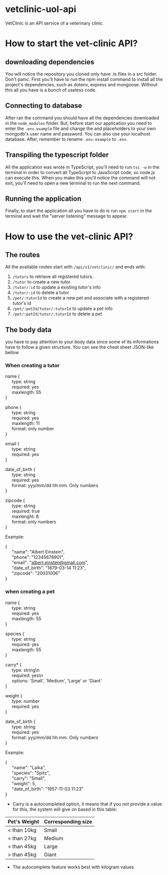 # vetclinic-uol-api
VetClinic is an API service of a veterinary clinic.


# How to start the vet-clinic API?
## downloading dependencies
You will notice the repository you cloned only have .ts files in a src folder. Don't panic.
First you'll have to run the npm install command to install all the project's dependencies, such as dotenv, express and mongoose. Without this all you have is a bunch of useless code.

## Connecting to database
After ran the command you should have all the dependencies downloaded in the `node_modules` folder. But, before start our application you need to enter the `.env.example` file and change the <USERNAME> and <PASSWORD> placeholders to your own mongodb's user name and password. You can also use your localhost database. After, remember to rename `.env.example` to `.env`.

## Transpiling the typescript folder
All the application was wrote in TypeScript, you'll need to run `tsc -w` in the terminal in order to convert all TypeScript to JavaScript code, so node.js can execute this. When you make this you'll notice the command will not exit, you'll need to open a new terminal to run the next command.

## Running the application
Finally, to start the application all you have to do is run `npm start` in the terminal and wait the "server listening" message to appear.

# How to use the vet-clinic API?

## The routes
All the available routes start with `/api/v1/vetclinic/` and ends with:
1. `/tutors` to retrieve all registered tutors.
2. `/tutor` to create a new tutor.
3. `/tutor/:id` to update a existing tutor's info
4. `/tutor/:id` to delete a tutor
5. `/pet/:tutorId` to create a new pet and associate with a registered tutor's id
6. `/pet/:petId/tutor/:tutorId` to update a pet info
7. `/pet/:petId/tutor/:tutorId` to delete a pet

## The body data
you have to pay attention to your body data since some of its informations have to follow a given structure. You can see the cheat sheet JSON-like bellow

### When creating a tutor

name {<br>
  &ensp;&emsp;type: string<br>
  &ensp;&emsp;required: yes<br>
  &ensp;&emsp;maxlength: 55<br>
}

phone {<br>
  &ensp;&emsp;type: string<br>
  &ensp;&emsp;required: yes<br>
  &ensp;&emsp;maxlength: 11<br>
  &ensp;&emsp;format: only number<br>
}

email {<br>
  &ensp;&emsp;type: string<br>
  &ensp;&emsp;required: yes<br>
}

date_of_birth {<br>
  &ensp;&emsp;type: string<br>
  &ensp;&emsp;required: yes<br>
  &ensp;&emsp;format: yyy/mm/dd hh:mm. Only numbers<br>
}

zipcode {<br>
  &ensp;&emsp;type: string<br>
  &ensp;&emsp;required: true<br>
  &ensp;&emsp;maxlenght: 8<br>
  &ensp;&emsp;format: only numbers<br>
}

Example:

{<br>
    &ensp;&emsp;"name": "Albert Einstein",<br>
    &ensp;&emsp;"phone": "12345678901",<br>
    &ensp;&emsp;"email": "albert.einsten@gmail.com",<br>
    &ensp;&emsp;"date_of_birth": "1879-03-14 11:23",<br>
    &ensp;&emsp;"zipcode": "20031006"<br>
}

### when creating a pet


name {<br>
  &ensp;&emsp;type: string<br>
  &ensp;&emsp;required: yes<br>
  &ensp;&emsp;maxlength: 55<br>
}

species {<br>
  &ensp;&emsp;type: string<br>
  &ensp;&emsp;required: yes<br>
  &ensp;&emsp;maxlength: 55<br>
}

carry* {<br>
  &ensp;&emsp;type: string\n<br>
  &ensp;&emsp;required: yes\n<br>
  &ensp;&emsp;options: 'Small', 'Medium', 'Large' or 'Giant'  <br>
}

weight {<br>
  &ensp;&emsp;type: number<br>
  &ensp;&emsp;required: yes<br>
}

date_of_birth { <br>
  &ensp;&emsp;type: string <br>
  &ensp;&emsp;required: yes<br>
  &ensp;&emsp;format: yyy/mm/dd hh:mm. Only numbers<br>
}

Example:

{ <br>
    &ensp;&emsp;"name": "Laika", <br>
    &ensp;&emsp;"species": "Spitz", <br>
    &ensp;&emsp;"carry": "Small", <br>
    &ensp;&emsp;"weight": 5, <br>
    &ensp;&emsp;"date_of_birth": "1957-11-03 11:23" <br>
}

* Carry is a autocompleted option, it means that if you not provide a value for this, the system will give on based in this table:

| Pet's Weight  | Corresponding size |
| ------------- | ------------------ |
| < than 10kg   |        Small       |
| < than 27kg   |       Medium       |
| < than 45kg   |        Large       |
| > than 45kg   |       Giant        |


* The autocomplete feature works best with kilogram values

